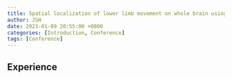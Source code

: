 ```yaml
---
title: Spatial localization of lower limb movement on whole brain using 3D-pose estimation.
author: JSH
date: 2023-01-09 20:55:00 +0800
categories: [Introduction, Conference]
tags: [Conference]
---
```


## Experience

